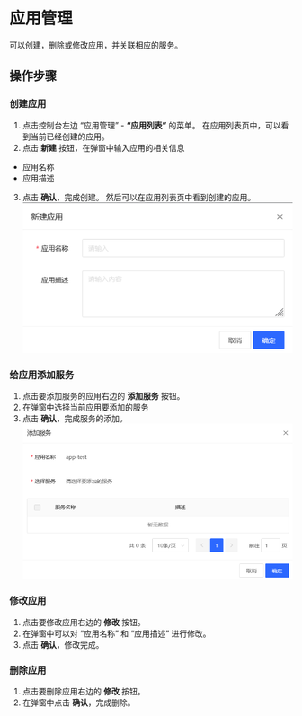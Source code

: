 # 应用管理
可以创建，删除或修改应用，并关联相应的服务。

## 操作步骤
### 创建应用
1. 点击控制台左边 “应用管理” - **“应用列表”** 的菜单。 在应用列表页中，可以看到当前已经创建的应用。
2. 点击 **新建** 按钮，在弹窗中输入应用的相关信息
  - 应用名称
  - 应用描述
3. 点击 **确认**，完成创建。 然后可以在应用列表页中看到创建的应用。
![](../../../../../image/AMC/create-application.png)

### 给应用添加服务
1. 点击要添加服务的应用右边的 **添加服务** 按钮。
2. 在弹窗中选择当前应用要添加的服务
3. 点击 **确认**，完成服务的添加。
![](../../../../../image/AMC/add-services.png)

### 修改应用
1. 点击要修改应用右边的 **修改** 按钮。
2. 在弹窗中可以对 “应用名称” 和 “应用描述” 进行修改。
3. 点击 **确认**，修改完成。

### 删除应用
1. 点击要删除应用右边的 **修改** 按钮。
2. 在弹窗中点击 **确认**，完成删除。
